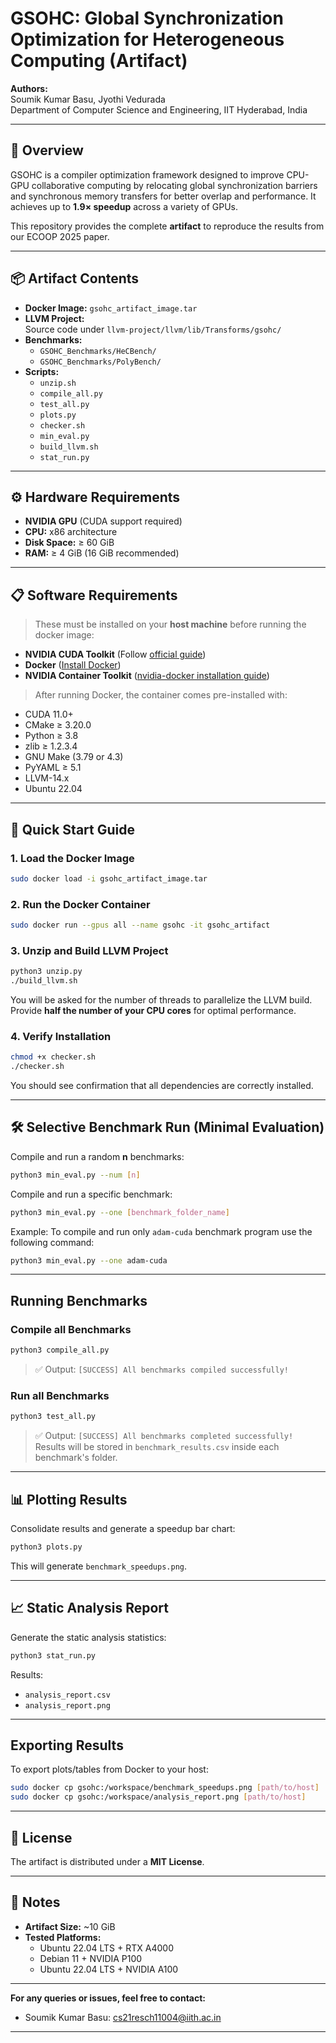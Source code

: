 # GSOHC: Global Synchronization Optimization for Heterogeneous Computing (Artifact)

**Authors:**  
Soumik Kumar Basu, Jyothi Vedurada  
Department of Computer Science and Engineering,
IIT Hyderabad, India

---

## 📄 Overview
GSOHC is a compiler optimization framework designed to improve CPU-GPU collaborative computing by relocating global synchronization barriers and synchronous memory transfers for better overlap and performance. It achieves up to **1.9× speedup** across a variety of GPUs.

This repository provides the complete **artifact** to reproduce the results from our ECOOP 2025 paper.

---

## 📦 Artifact Contents
- **Docker Image:** `gsohc_artifact_image.tar`
- **LLVM Project:**  
  Source code under `llvm-project/llvm/lib/Transforms/gsohc/`
- **Benchmarks:**  
  - `GSOHC_Benchmarks/HeCBench/`
  - `GSOHC_Benchmarks/PolyBench/`
- **Scripts:**  
  - `unzip.sh`
  - `compile_all.py`
  - `test_all.py`
  - `plots.py`
  - `checker.sh`
  - `min_eval.py`
  - `build_llvm.sh`
  - `stat_run.py`


---

## ⚙️ Hardware Requirements
- **NVIDIA GPU** (CUDA support required)
- **CPU:** x86 architecture
- **Disk Space:** ≥ 60 GiB
- **RAM:** ≥ 4 GiB (16 GiB recommended)

---

## 📋 Software Requirements
> These must be installed on your **host machine** before running the docker image:

- **NVIDIA CUDA Toolkit** (Follow [official guide](https://developer.nvidia.com/cuda-downloads))
- **Docker** ([Install Docker](https://docs.docker.com/engine/install/))
- **NVIDIA Container Toolkit** ([nvidia-docker installation guide](https://docs.nvidia.com/datacenter/cloud-native/container-toolkit/latest/install-guide.html))

> After running Docker, the container comes pre-installed with:
- CUDA 11.0+
- CMake ≥ 3.20.0
- Python ≥ 3.8
- zlib ≥ 1.2.3.4
- GNU Make (3.79 or 4.3)
- PyYAML ≥ 5.1
- LLVM-14.x
- Ubuntu 22.04

---

## 🚀 Quick Start Guide

### 1. Load the Docker Image
```bash
sudo docker load -i gsohc_artifact_image.tar
```

### 2. Run the Docker Container
```bash
sudo docker run --gpus all --name gsohc -it gsohc_artifact
```

### 3. Unzip and Build LLVM Project
```bash
python3 unzip.py
./build_llvm.sh
```
You will be asked for the number of threads to parallelize the LLVM build. Provide **half the number of your CPU cores** for optimal performance.

### 4. Verify Installation
```bash
chmod +x checker.sh
./checker.sh
```
You should see confirmation that all dependencies are correctly installed.

---

## 🛠️ Selective Benchmark Run (Minimal Evaluation)

Compile and run a random **n** benchmarks:
```bash
python3 min_eval.py --num [n]
```

Compile and run a specific benchmark:
```bash
python3 min_eval.py --one [benchmark_folder_name]
```
Example:
To compile and run only ```adam-cuda``` benchmark program use the following command:
```bash
python3 min_eval.py --one adam-cuda
```

---

## Running Benchmarks

### Compile all Benchmarks
```bash
python3 compile_all.py
```
> ✅ Output: `[SUCCESS] All benchmarks compiled successfully!`

### Run all Benchmarks
```bash
python3 test_all.py
```
> ✅ Output: `[SUCCESS] All benchmarks completed successfully!`  
> Results will be stored in `benchmark_results.csv` inside each benchmark's folder.

---

## 📊 Plotting Results
Consolidate results and generate a speedup bar chart:
```bash
python3 plots.py
```
This will generate `benchmark_speedups.png`.

---

## 📈 Static Analysis Report
Generate the static analysis statistics:
```bash
python3 stat_run.py
```
Results:
- `analysis_report.csv`
- `analysis_report.png`

---

## Exporting Results
To export plots/tables from Docker to your host:
```bash
sudo docker cp gsohc:/workspace/benchmark_speedups.png [path/to/host]
sudo docker cp gsohc:/workspace/analysis_report.png [path/to/host]
```

---

## 📜 License
The artifact is distributed under a **MIT License**.

---

## 🧩 Notes
- **Artifact Size:** ~10 GiB
- **Tested Platforms:**
  - Ubuntu 22.04 LTS + RTX A4000
  - Debian 11 + NVIDIA P100
  - Ubuntu 22.04 LTS + NVIDIA A100

---

**For any queries or issues, feel free to contact:**  
- Soumik Kumar Basu: [cs21resch11004@iith.ac.in](mailto:cs21resch11004@iith.ac.in)  

---
